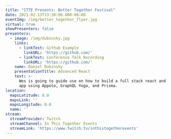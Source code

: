```yaml
---
title: "ITTE Presents: Better Together Festival"
date: 2021-02-13T13:30:00.000-08:00
eventImg: /img/better_together_flyer.jpg
virtual: true
showPresenters: false
presenters:
  - image: /img/dubinsky.jpg
    links:
      - linkText: Github Example
        linkURL: 'https://github.com/'
      - linkText: Conference Talk Recording
        linkURL: 'https://github.com/'
    name: Daniel Dubinsky
    presentationTitle: Advanced React
    text: >-
      Wes is going to guide use on how to build a full stack react and graphql
      app using Appolo, GraphQL Yoga, and Prisma.
location:
  mapsLatitude: 0.0
  mapsLink: ''
  mapsLongitude: 0.0
  name: ''
stream:
  streamProvider: Twitch
  streamChannel: In This Together Events
  streamLink: 'https://www.twitch.tv/inthistogetherevents'
---
```

